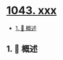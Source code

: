 # [1043. xxx](https://github.com/Tdahuyou/TNotes.leetcode/tree/main/notes/1043.%20xxx)

<!-- region:toc -->

- [1. 📝 概述](#1--概述)

<!-- endregion:toc -->

## 1. 📝 概述
